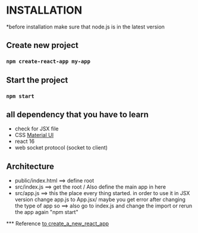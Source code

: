 # INSTALLATION
*before installation make sure that node.js is in the latest version
## Create new project
### `npm create-react-app my-app`

## Start the project
### `npm start`


## all dependency that you have to learn
- check for JSX file
- CSS [Material UI](https://mui.com/material-ui/getting-started/installation/)
- react 16 
- web socket protocol (socket to client)

## Architecture 
- public/index.html   ==> define root 
- src/index.js        ==> get the root / Also define the main app in here 
- src/app.js          ==>  this the place every thing started. in order to use it in JSX version change app.js to App.jsx/
maybe you get error after changing the type of app so ==>  also go to index.js and change the import or rerun the app again "npm start"

*** Reference [to create_a_new_react_app](https://reactjs.org/docs/create-a-new-react-app.html)
